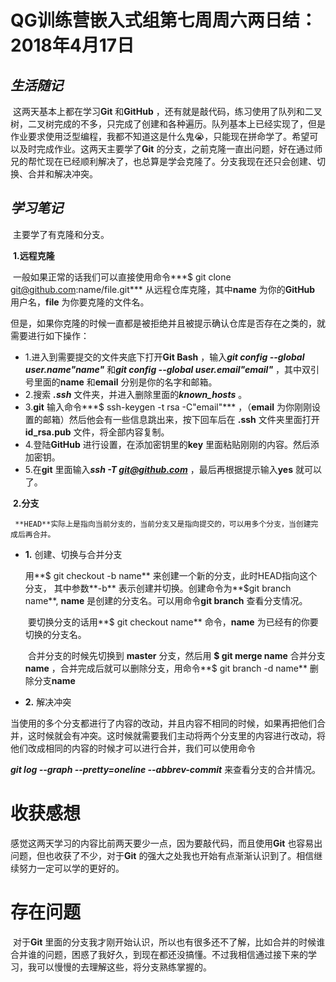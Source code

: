 # QG训练营嵌入式组第七周周六两日结：2018年4月17日

## *生活随记* 

​	这两天基本上都在学习**Git** 和**GitHub** ，还有就是敲代码，练习使用了队列和二叉树，二叉树完成的不多，只完成了创建和各种遍历。队列基本上已经实现了，但是作业要求使用泛型编程，我都不知道这是什么鬼😭，只能现在拼命学了。希望可以及时完成作业。这两天主要学了**Git** 的分支，之前克隆一直出问题，好在通过师兄的帮忙现在已经顺利解决了，也总算是学会克隆了。分支我现在还只会创建、切换、合并和解决冲突。

## ***学习笔记***

​	主要学了有克隆和分支。

​      **1.远程克隆**  

​	一般如果正常的话我们可以直接使用命令***$ git clone git@github.com:name/file.git*** 从远程仓库克隆，其中**name** 为你的**GitHub** 用户名，**file** 为你要克隆的文件名。

​	但是，如果你克隆的时候一直都是被拒绝并且被提示确认仓库是否存在之类的，就需要进行如下操作：

- 1.进入到需要提交的文件夹底下打开**Git Bash** ，输入***git config --global user.name"name"*** 和***git config --global user.email"email"*** ，其中双引号里面的**name** 和**email** 分别是你的名字和邮箱。
- 2.搜索   ***.ssh*** 文件夹，并进入删除里面的***known_hosts*** 。 
- 3.**git** 输入命令***$ ssh-keygen -t rsa -C"email"*** ，（**email** 为你刚刚设置的邮箱）然后他会有一些信息跳出来，按下回车后在   **.ssh** 文件夹里面打开**id_rsa.pub** 文件，将全部内容复制。
- 4.登陆**GitHub** 进行设置，在添加密钥里的**key** 里面粘贴刚刚的内容。然后添加密钥。
- 5.在**git** 里面输入***ssh -T git@github.com*** ，最后再根据提示输入**yes** 就可以了。

​       **2.分支**

  	 **HEAD**实际上是指向当前分支的，当前分支又是指向提交的，可以用多个分支，当创建完成后再合并。

 * **1.** 创建、切换与合并分支 

   用**$ git checkout -b name** 来创建一个新的分支，此时HEAD指向这个分支， 其中参数**-b** 表示创建并切换。创建命令为**$git branch name**, **name** 是创建的分支名。可以用命令**git branch** 查看分支情况。

   ​	要切换分支的话用**$ git checkout name** 命令，**name** 为已经有的你要切换的分支名。

   ​	合并分支的时候先切换到  **master** 分支，然后用 **$ git merge name** 合并分支**name** ，合并完成后就可以删除分支，用命令**$ git branch -d name** 删除分支**name** 

 * **2.** 解决冲突

​	当使用的多个分支都进行了内容的改动，并且内容不相同的时候，如果再把他们合并，这时候就会有冲突。这时候就需要我们主动将两个分支里的内容进行改动，将他们改成相同的内容的时候才可以进行合并，我们可以使用命令

***git log --graph --pretty=oneline --abbrev-commit***  来查看分支的合并情况。

# 收获感想

​	感觉这两天学习的内容比前两天要少一点，因为要敲代码，而且使用**Git** 也容易出问题，但也收获了不少，对于**Git** 的强大之处我也开始有点渐渐认识到了。相信继续努力一定可以学的更好的。

# 存在问题

​	对于**Git** 里面的分支我才刚开始认识，所以也有很多还不了解，比如合并的时候谁合并谁的问题，困惑了我好久，到现在都还没搞懂。不过我相信通过接下来的学习，我可以慢慢的去理解这些，将分支熟练掌握的。